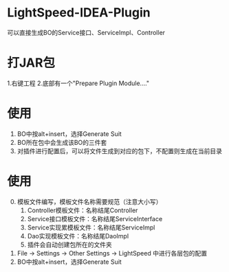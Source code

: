 # LightSpeed-IDEA-Plugin
可以直接生成BO的Service接口、ServiceImpl、Controller

#   打JAR包
1.右键工程
2.底部有一个"Prepare Plugin Module...."

#   使用
1.  BO中按alt+insert，选择Generate Suit
2.  BO所在包中会生成该BO的三件套
3.  对插件进行配置后，可以将文件生成到对应的包下，不配置则生成在当前目录

#   使用
0.  模板文件编写，模板文件名称需要规范（注意大小写）
    1.  Controller模板文件：名称结尾Controller
    2.  Service接口模板文件：名称结尾ServiceInterface
    3.  Service实现累模板文件：名称结尾ServiceImpl
    4.  Dao实现模板文件：名称结尾DaoImpl
    5.  插件会自动创建包所在的文件夹
1.  File -> Settings -> Other Settings -> LightSpeed 中进行各层包的配置
2.  BO中按alt+insert，选择Generate Suit